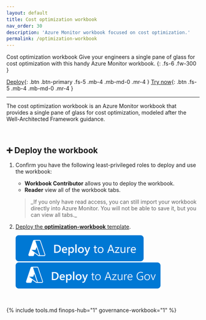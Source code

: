 ```yaml
---
layout: default
title: Cost optimization workbook
nav_order: 30
description: 'Azure Monitor workbook focused on cost optimization.'
permalink: /optimization-workbook
---
```


<span class="fs-9 d-block mb-4">Cost optimization workbook</span>
Give your engineers a single pane of glass for cost optimization with this handy Azure Monitor workbook.
{: .fs-6 .fw-300 }

[Deploy](./README.md#-create-a-new-hub){: .btn .btn-primary .fs-5 .mb-4 .mb-md-0 .mr-4 }
[Try now](<https://portal.azure.com/#blade/AppInsightsExtension/UsageNotebookBlade/ComponentId/Azure%20Advisor/ConfigurationId/community-Workbooks%2FAzure%20Advisor%2FCost%20Optimization/Type/workbook/WorkbookTemplateName/Cost%20Optimization%20(Preview)>){: .btn .fs-5 .mb-4 .mb-md-0 .mr-4 }

---

The cost optimization workbook is an Azure Monitor workbook that provides a single pane of glass for cost optimization, modeled after the Well-Architected Framework guidance.

<br>

## ➕ Deploy the workbook

1. Confirm you have the following least-privileged roles to deploy and use the workbook:

   - **Workbook Contributor** allows you to deploy the workbook.
   - **Reader** view all of the workbook tabs.

   <blockquote class="tip" markdown="1">
     _If you only have read access, you can still import your workbook directly into Azure Monitor. You will not be able to save it, but you can view all tabs._
   </blockquote>

2. [Deploy the **optimization-workbook** template](../resources/deploy.md).

   [![Deploy To Azure](https://raw.githubusercontent.com/Azure/azure-quickstart-templates/master/1-CONTRIBUTION-GUIDE/images/deploytoazure.svg?sanitize=true)](https://portal.azure.com/#create/Microsoft.Template/uri/https%3A%2F%2Fraw.githubusercontent.com%2FAzure%2Fazure-quickstart-templates%2Fmaster%2Fquickstarts%2Fmicrosoft.costmanagement%2Foptimization-workbook%2Fazuredeploy.json/createUIDefinitionUri/https%3A%2F%2Fraw.githubusercontent.com%2FAzure%2Fazure-quickstart-templates%2Fmaster%2Fquickstarts%2Fmicrosoft.costmanagement%2Foptimization-workbook%2FcreateUiDefinition.json) &nbsp; [![Deploy To Azure US Gov](https://raw.githubusercontent.com/Azure/azure-quickstart-templates/master/1-CONTRIBUTION-GUIDE/images/deploytoazuregov.svg?sanitize=true)](https://portal.azure.us/#create/Microsoft.Template/uri/https%3A%2F%2Fraw.githubusercontent.com%2FAzure%2Fazure-quickstart-templates%2Fmaster%2Fquickstarts%2Fmicrosoft.costmanagement%2Foptimization-workbook%2Fazuredeploy.json/createUIDefinitionUri/https%3A%2F%2Fraw.githubusercontent.com%2FAzure%2Fazure-quickstart-templates%2Fmaster%2Fquickstarts%2Fmicrosoft.costmanagement%2Foptimization-workbook%2FcreateUiDefinition.json)

<br>

{% include tools.md finops-hub="1" governance-workbook="1" %}
